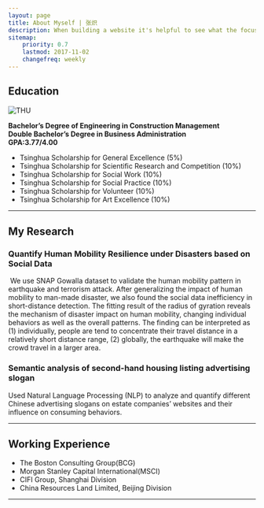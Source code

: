 ```yaml
---
layout: page
title: About Myself | 张炽
description: When building a website it's helpful to see what the focus of your site is. This page is an example of how to show a website's focus.
sitemap:
    priority: 0.7
    lastmod: 2017-11-02
    changefreq: weekly
---
```

## Education
![THU](http://i1.bvimg.com/623513/cca14a2d39b394e3.png)

**Bachelor’s Degree of Engineering in Construction Management**  
**Double Bachelor’s Degree in Business Administration**  
**GPA:3.77/4.00**  


* Tsinghua Scholarship for General Excellence (5%)  
* Tsinghua Scholarship for Scientific Research and Competition (10%)  
* Tsinghua Scholarship for Social Work (10%)  
* Tsinghua Scholarship for Social Practice (10%)  
* Tsinghua Scholarship for Volunteer (10%)  
* Tsinghua Scholarship for Art Excellence (10%)  

***
## My Research
### Quantify Human Mobility Resilience under Disasters based on Social Data
<p><span class="image left"><img src="{{ "http://i1.bvimg.com/623513/1614b524638c7543.png" | absolute_url }}" alt="" /></span>
We use SNAP Gowalla dataset to validate the human mobility pattern in earthquake and terrorism attack. 
After generalizing the impact of human mobility to man-made disaster, we also found the social data inefficiency in short-distance detection. 
The fitting result of the radius of gyration reveals the mechanism of disaster impact on human mobility, changing individual behaviors as well as the overall patterns. 
The finding can be interpreted as (1) individually, people are tend to concentrate their travel distance in a relatively short distance range, 
(2) globally, the earthquake will make the crowd travel in a larger area.</p>

### Semantic analysis of second-hand housing listing advertising slogan
Used Natural Language Processing (NLP) to analyze and quantify different Chinese advertising slogans on estate companies’ websites and their influence on consuming behaviors.  
  
  
***
## Working Experience
* The Boston Consulting Group(BCG)
* Morgan Stanley Capital International(MSCI)
* CIFI Group, Shanghai Division	
* China Resources Land Limited, Beijing Division


***
<div class="box alt">
		<div class="row 50% uniform">
			<div class="4u"><span class="image fit"><img src="{{ "http://i1.bvimg.com/623513/0bc799f7fc710c63.jpg" | absolute_url }}" alt="" /></span></div>
			<div class="4u"><span class="image fit"><img src="{{ "http://i1.bvimg.com/623513/f0eb4b3571ee66ab.jpg" | absolute_url }}" alt="" /></span></div>
			<div class="4u$"><span class="image fit"><img src="http://i2.bvimg.com/623513/6d2584d96bd921e9.jpg" alt="" /></span></div>
			<!-- Break -->
			<div class="4u"><span class="image fit"><img src="{{ "http://i2.bvimg.com/623513/9c54937651320ffe.jpg" | absolute_url }}" alt="" /></span></div>
			<div class="4u"><span class="image fit"><img src="{{ "http://i4.bvimg.com/623513/499dc42754913d6b.jpg" | absolute_url }}" alt="" /></span></div>
			<div class="4u$"><span class="image fit"><img src="http://i4.bvimg.com/623513/3f5a283b2d458274.jpg" alt="" /></span></div>
		</div>
	</div>
